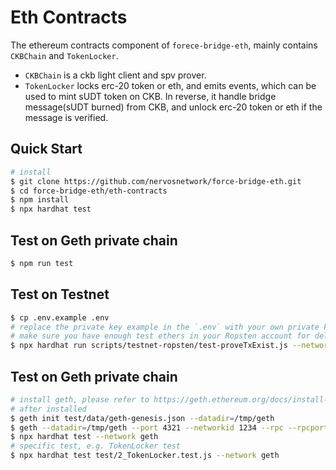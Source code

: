 # Eth Contracts
The ethereum contracts component of `forece-bridge-eth`, mainly contains `CKBChain` and `TokenLocker`.
- `CKBChain` is a ckb light client and spv prover.
- `TokenLocker` locks erc-20 token or eth, and emits events, which can be used to mint sUDT token on CKB. In reverse, it handle bridge message(sUDT burned) from CKB, and unlock erc-20 token or eth if the message is verified.
## Quick Start
```bash
# install
$ git clone https://github.com/nervosnetwork/force-bridge-eth.git
$ cd force-bridge-eth/eth-contracts
$ npm install
$ npx hardhat test
```

## Test on Geth private chain
```bash
$ npm run test
```

## Test on Testnet
```bash
$ cp .env.example .env
# replace the private key example in the `.env` with your own private key
# make sure you have enough test ethers in your Ropsten account for delopying the contract
$ npx hardhat run scripts/testnet-ropsten/test-proveTxExist.js --network ropsten
```

## Test on Geth private chain
```bash
# install geth, please refer to https://geth.ethereum.org/docs/install-and-build/installing-geth
# after installed
$ geth init test/data/geth-genesis.json --datadir=/tmp/geth
$ geth --datadir=/tmp/geth --port 4321 --networkid 1234 --rpc --rpcport 8545 --rpcaddr 127.0.0.1  --rpcapi "eth,net,web3,personal,miner,debug" --rpccorsdomain='*' --gasprice 0 --etherbase 0x17c4b5CE0605F63732bfd175feCe7aC6b4620FD2 --mine --miner.threads=1 --nodiscover
$ npx hardhat test --network geth
# specific test, e.g. TokenLocker test
$ npx hardhat test test/2_TokenLocker.test.js --network geth
```
